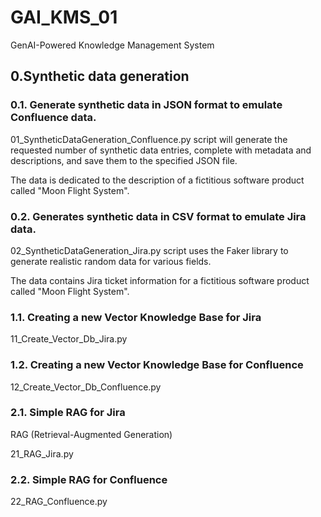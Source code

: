 # GAI_KMS_01
GenAI-Powered Knowledge Management System

## 0.Synthetic data generation

### 0.1. Generate synthetic data in JSON format to emulate Confluence data.
01_SyntheticDataGeneration_Confluence.py script will generate the requested number of synthetic data entries, 
complete with metadata and descriptions, and save them to the specified JSON file.

The data is dedicated to the description of a fictitious software product called "Moon Flight System".

### 0.2. Generates synthetic data in CSV format to emulate Jira data.

02_SyntheticDataGeneration_Jira.py script uses the Faker library to generate realistic random data for various fields.

The data contains Jira ticket information for a fictitious software product called "Moon Flight System".

### 1.1. Creating a new Vector Knowledge Base for Jira

11_Create_Vector_Db_Jira.py

### 1.2. Creating a new Vector Knowledge Base for Confluence

12_Create_Vector_Db_Confluence.py

### 2.1. Simple RAG for Jira
RAG (Retrieval-Augmented Generation)

21_RAG_Jira.py

### 2.2. Simple RAG for Confluence
22_RAG_Confluence.py